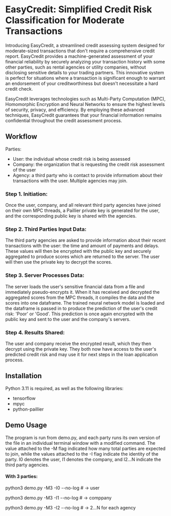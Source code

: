 # EasyCredit: Simplified Credit Risk Classification for Moderate Transactions
Introducing EasyCredit, a streamlined credit assessing system designed for moderate-sized transactions that don't require a comprehensive credit report. EasyCredit provides a machine-generated assessment of your financial reliability by securely analyzing your transaction history with some other parties, such as rental agencies or utility companies, without disclosing sensitive details to your trading partners. This innovative system is perfect for situations where a transaction is significant enough to warrant an endorsement of your creditworthiness but doesn't necessitate a hard credit check.

EasyCredit leverages technologies such as Multi-Party Computation (MPC), Homomorphic Encryption and Neural Networks to ensure the highest levels of security, privacy, and efficiency. By employing these advanced techniques, EasyCredit guarantees that your financial information remains confidential throughout the credit assessment process.

## Workflow
Parties:

- User: the individual whose credit risk is being assessed
- Company: the organization that is requesting the credit risk assessment of the user
- Agency: a third party who is contact to provide informatiom about their transactions with the user. Multiple agencies may join.

### Step 1. Initiation:

Once the user, company, and all relevant third party agencies have joined on their own MPC threads, a Paillier private key is generated for the user, and the corresponding public key is shared with the agencies.

### Step 2. Third Parties Input Data:

The third party agencies are asked to provide information about their recent transactions with the user: the time and amount of payments and delays. These values will then be encrypted with the public key and securely aggregated to produce scores which are returned to the server. The user will then use the private key to decrypt the scores.

### Step 3. Server Processes Data:

The server loads the user's sensitive financial data from a file and immediately pseudo-encrypts it. When it has received and decrypted the aggregated scores from the MPC threads, it compiles the data and the scores into one dataframe. The trained neural network model is loaded and the dataframe is passed in to produce the prediction of the user's credit risk: 'Poor' or 'Good'. This prediction is once again encrypted with the public key and sent to the user and the company's servers.

### Step 4. Results Shared:

The user and company receive the encrypted result, which they then decrypt using the private key. They both now have access to the user's predicted credit risk and may use it for next steps in the loan application process.

## Installation

Python 3.11 is required, as well as the following libraries:

- tensorflow
- mpyc
- python-paillier

## Demo Usage

The program is run from demo.py, and each party runs its own version of the file in an individual terminal window with a modified command. The value attached to the -M flag indicated how many total parties are expected to join, while the values attached to the -I flag indicate the identity of the party. I0 denotes the user, I1 denotes the company, and I2...N indicate the third party agencies.

#### With 3 parties:
python3 demo.py -M3 -I0 --no-log # -> user

python3 demo.py -M3 -I1 --no-log # -> comppany

python3 demo.py -M3 -I2 --no-log # -> 2...N for each agency

